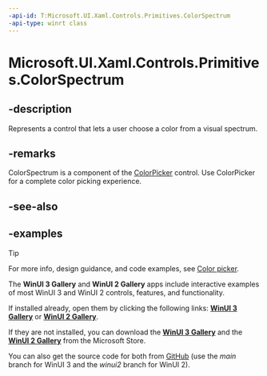 ```yaml
---
-api-id: T:Microsoft.UI.Xaml.Controls.Primitives.ColorSpectrum
-api-type: winrt class
---
```

# Microsoft.UI.Xaml.Controls.Primitives.ColorSpectrum

<!-- Class syntax.
public class ColorSpectrum : Control, Control
-->

## -description

Represents a control that lets a user choose a color from a visual spectrum.

## -remarks

ColorSpectrum is a component of the [ColorPicker](../microsoft.ui.xaml.controls/colorpicker.md) control. Use ColorPicker for a complete color picking experience.

## -see-also

## -examples

> [!TIP]
> For more info, design guidance, and code examples, see [Color picker](/windows/apps/design/controls/color-picker).
>
> The **WinUI 3 Gallery** and **WinUI 2 Gallery** apps include interactive examples of most WinUI 3 and WinUI 2 controls, features, and functionality.
>
> If installed already, open them by clicking the following links: [**WinUI 3 Gallery**](winui3gallery:/item/ColorPicker) or [**WinUI 2 Gallery**](winui2gallery:/item/ColorPicker).
>
> If they are not installed, you can download the [**WinUI 3 Gallery**](https://www.microsoft.com/store/productId/9P3JFPWWDZRC) and the [**WinUI 2 Gallery**](https://www.microsoft.com/store/productId/9MSVH128X2ZT) from the Microsoft Store.
>
> You can also get the source code for both from [GitHub](https://github.com/Microsoft/WinUI-Gallery) (use the *main* branch for WinUI 3 and the *winui2* branch for WinUI 2).

